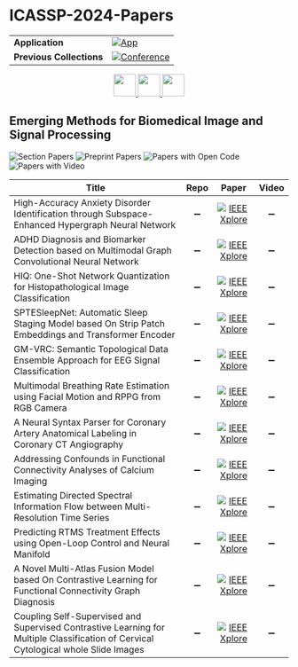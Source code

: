 # ICASSP-2024-Papers

<table>
    <tr>
        <td><strong>Application</strong></td>
        <td>
            <a href="https://huggingface.co/spaces/DmitryRyumin/NewEraAI-Papers" style="float:left;">
                <img src="https://img.shields.io/badge/🤗-NewEraAI--Papers-FFD21F.svg" alt="App" />
            </a>
        </td>
    </tr>
    <tr>
        <td><strong>Previous Collections</strong></td>
        <td>
            <a href="https://github.com/DmitryRyumin/ICASSP-2023-24-Papers/blob/main/README_2023.md">
                <img src="http://img.shields.io/badge/ICASSP-2023-0073AE.svg" alt="Conference">
            </a>
        </td>
    </tr>
</table>

<div align="center">
    <a href="https://github.com/DmitryRyumin/ICASSP-2023-24-Papers/blob/main/sections/2024/main/SPTM-P5.md">
        <img src="https://cdn.jsdelivr.net/gh/DmitryRyumin/NewEraAI-Papers@main/images/left.svg" width="40" alt="" />
    </a>
    <a href="https://github.com/DmitryRyumin/ICASSP-2023-24-Papers/">
        <img src="https://cdn.jsdelivr.net/gh/DmitryRyumin/NewEraAI-Papers@main/images/home.svg" width="40" alt="" />
    </a>
    <a href="https://github.com/DmitryRyumin/ICASSP-2023-24-Papers/blob/main/sections/2024/main/SLP-L7.md">
        <img src="https://cdn.jsdelivr.net/gh/DmitryRyumin/NewEraAI-Papers@main/images/right.svg" width="40" alt="" />
    </a>
</div>

## Emerging Methods for Biomedical Image and Signal Processing

![Section Papers](https://img.shields.io/badge/Section%20Papers-12-42BA16) ![Preprint Papers](https://img.shields.io/badge/Preprint%20Papers-0-b31b1b) ![Papers with Open Code](https://img.shields.io/badge/Papers%20with%20Open%20Code-0-1D7FBF) ![Papers with Video](https://img.shields.io/badge/Papers%20with%20Video-0-FF0000)

| **Title** | **Repo** | **Paper** | **Video** |
|-----------|:--------:|:---------:|:---------:|
| High-Accuracy Anxiety Disorder Identification through Subspace-Enhanced Hypergraph Neural Network | :heavy_minus_sign: | [![IEEE Xplore](https://img.shields.io/badge/IEEE-10446508-E4A42C.svg)](https://ieeexplore.ieee.org/document/10446508) | :heavy_minus_sign: |
| ADHD Diagnosis and Biomarker Detection based on Multimodal Graph Convolutional Neural Network | :heavy_minus_sign: | [![IEEE Xplore](https://img.shields.io/badge/IEEE-10446345-E4A42C.svg)](https://ieeexplore.ieee.org/document/10446345) | :heavy_minus_sign: |
| HIQ: One-Shot Network Quantization for Histopathological Image Classification | :heavy_minus_sign: | [![IEEE Xplore](https://img.shields.io/badge/IEEE-10448472-E4A42C.svg)](https://ieeexplore.ieee.org/document/10448472) | :heavy_minus_sign: |
| SPTESleepNet: Automatic Sleep Staging Model based On Strip Patch Embeddings and Transformer Encoder | :heavy_minus_sign: | [![IEEE Xplore](https://img.shields.io/badge/IEEE-10446216-E4A42C.svg)](https://ieeexplore.ieee.org/document/10446216) | :heavy_minus_sign: |
| GM-VRC: Semantic Topological Data Ensemble Approach for EEG Signal Classification | :heavy_minus_sign: | [![IEEE Xplore](https://img.shields.io/badge/IEEE-10446927-E4A42C.svg)](https://ieeexplore.ieee.org/document/10446927) | :heavy_minus_sign: |
| Multimodal Breathing Rate Estimation using Facial Motion and RPPG from RGB Camera | :heavy_minus_sign: | [![IEEE Xplore](https://img.shields.io/badge/IEEE-10446086-E4A42C.svg)](https://ieeexplore.ieee.org/document/10446086) | :heavy_minus_sign: |
| A Neural Syntax Parser for Coronary Artery Anatomical Labeling in Coronary CT Angiography | :heavy_minus_sign: | [![IEEE Xplore](https://img.shields.io/badge/IEEE-10448334-E4A42C.svg)](https://ieeexplore.ieee.org/document/10448334) | :heavy_minus_sign: |
| Addressing Confounds in Functional Connectivity Analyses of Calcium Imaging | :heavy_minus_sign: | [![IEEE Xplore](https://img.shields.io/badge/IEEE-10447836-E4A42C.svg)](https://ieeexplore.ieee.org/document/10447836) | :heavy_minus_sign: |
| Estimating Directed Spectral Information Flow between Multi-Resolution Time Series | :heavy_minus_sign: | [![IEEE Xplore](https://img.shields.io/badge/IEEE-10446801-E4A42C.svg)](https://ieeexplore.ieee.org/document/10446801) | :heavy_minus_sign: |
| Predicting RTMS Treatment Effects using Open-Loop Control and Neural Manifold | :heavy_minus_sign: | [![IEEE Xplore](https://img.shields.io/badge/IEEE-10448375-E4A42C.svg)](https://ieeexplore.ieee.org/document/10448375) | :heavy_minus_sign: |
| A Novel Multi-Atlas Fusion Model based On Contrastive Learning for Functional Connectivity Graph Diagnosis | :heavy_minus_sign: | [![IEEE Xplore](https://img.shields.io/badge/IEEE-10446691-E4A42C.svg)](https://ieeexplore.ieee.org/document/10446691) | :heavy_minus_sign: |
| Coupling Self-Supervised and Supervised Contrastive Learning for Multiple Classification of Cervical Cytological whole Slide Images | :heavy_minus_sign: | [![IEEE Xplore](https://img.shields.io/badge/IEEE-10446708-E4A42C.svg)](https://ieeexplore.ieee.org/document/10446708) | :heavy_minus_sign: |
